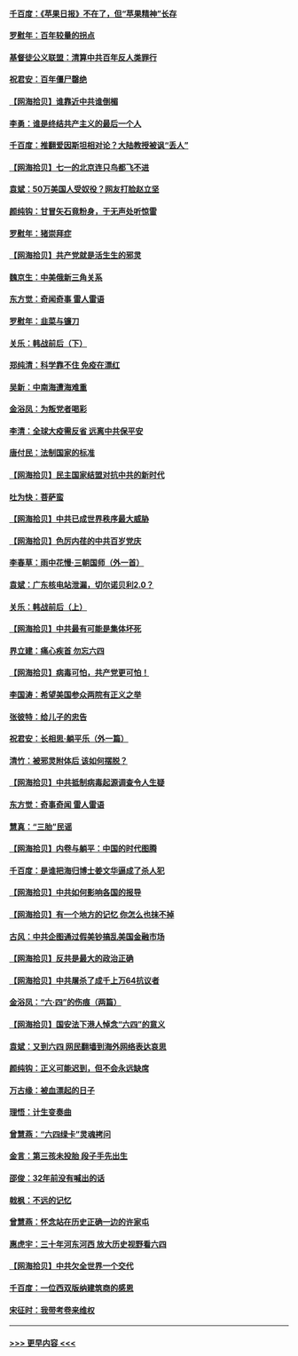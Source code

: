 #### [千百度：《苹果日报》不在了，但“苹果精神”长存](../pages/nsc993/n13046703.md?t=06260202) 
#### [罗慰年：百年较量的拐点](../pages/nsc993/n13046542.md?t=06260202) 
#### [基督徒公义联盟：清算中共百年反人类罪行](../pages/nsc993/n13046499.md?t=06260202) 
#### [祝君安：百年僵尸罄绝](../pages/nsc993/n13045595.md?t=06260202) 
#### [【网海拾贝】谁靠近中共谁倒楣](../pages/nsc993/n13044667.md?t=06260202) 
#### [李勇：谁是终结共产主义的最后一个人](../pages/nsc993/n13044397.md?t=06260202) 
#### [千百度：推翻爱因斯坦相对论？大陆教授被讽“丢人”](../pages/nsc993/n13043908.md?t=06260202) 
#### [【网海拾贝】七一的北京连只鸟都飞不进](../pages/nsc993/n13041377.md?t=06260202) 
#### [袁斌：50万美国人受奴役？网友打脸赵立坚](../pages/nsc993/n13041330.md?t=06260202) 
#### [颜纯钩：甘冒矢石竟粉身，于无声处听惊雷](../pages/nsc993/n13041140.md?t=06260202) 
#### [罗慰年：猪崇拜症](../pages/nsc993/n13041071.md?t=06260202) 
#### [【网海拾贝】共产党就是活生生的邪灵](../pages/nsc993/n13036627.md?t=06260202) 
#### [魏京生：中美俄新三角关系](../pages/nsc993/n13035986.md?t=06260202) 
#### [东方觉：奇闻奇事 雷人雷语](../pages/nsc993/n13035878.md?t=06260202) 
#### [罗慰年：韭菜与镰刀](../pages/nsc993/n13034374.md?t=06260202) 
#### [关乐：韩战前后（下）](../pages/nsc993/n13034113.md?t=06260202) 
#### [郑纯清：科学靠不住 免疫在漂红](../pages/nsc993/n13034093.md?t=06260202) 
#### [吴新：中南海遭海难重](../pages/nsc993/n13034084.md?t=06260202) 
#### [金浴凤：为叛党者喝彩](../pages/nsc993/n13034058.md?t=06260202) 
#### [李清：全球大疫需反省 远离中共保平安](../pages/nsc993/n13033784.md?t=06260202) 
#### [唐付民：法制国家的标准](../pages/nsc993/n13032944.md?t=06260202) 
#### [【网海拾贝】民主国家结盟对抗中共的新时代](../pages/nsc993/n13031717.md?t=06260202) 
#### [吐为快：菩萨蛮](../pages/nsc993/n13030033.md?t=06260202) 
#### [【网海拾贝】中共已成世界秩序最大威胁](../pages/nsc993/n13028138.md?t=06260202) 
#### [【网海拾贝】色厉内荏的中共百岁党庆](../pages/nsc993/n13025582.md?t=06260202) 
#### [李春草：雨中花慢‧三朝国师（外一首）](../pages/nsc993/n13025567.md?t=06260202) 
#### [袁斌：广东核电站泄漏，切尔诺贝利2.0？](../pages/nsc993/n13025475.md?t=06260202) 
#### [关乐：韩战前后（上）](../pages/nsc993/n13025387.md?t=06260202) 
#### [【网海拾贝】中共最有可能是集体坏死](../pages/nsc993/n13023101.md?t=06260202) 
#### [界立建：痛心疾首 勿忘六四](../pages/nsc993/n13022339.md?t=06260202) 
#### [【网海拾贝】病毒可怕，共产党更可怕！](../pages/nsc993/n13020728.md?t=06260202) 
#### [李国涛：希望美国参众两院有正义之举](../pages/nsc993/n13020674.md?t=06260202) 
#### [张彼特：给儿子的忠告](../pages/nsc993/n13018934.md?t=06260202) 
#### [祝君安：长相思‧躺平乐（外一篇）](../pages/nsc993/n13018923.md?t=06260202) 
#### [清竹：被邪灵附体后 该如何摆脱？](../pages/nsc993/n13018877.md?t=06260202) 
#### [【网海拾贝】中共抵制病毒起源调查令人生疑](../pages/nsc993/n13017785.md?t=06260202) 
#### [东方觉：奇事奇闻 雷人雷语](../pages/nsc993/n13017577.md?t=06260202) 
#### [慧真：“三胎”民谣](../pages/nsc993/n13017394.md?t=06260202) 
#### [【网海拾贝】内卷与躺平：中国的时代图腾](../pages/nsc993/n13016128.md?t=06260202) 
#### [千百度：是谁把海归博士姜文华逼成了杀人犯](../pages/nsc993/n13015218.md?t=06260202) 
#### [【网海拾贝】中共如何影响各国的报导](../pages/nsc993/n13012599.md?t=06260202) 
#### [【网海拾贝】有一个地方的记忆 你怎么也抹不掉](../pages/nsc993/n13009802.md?t=06260202) 
#### [古风：中共企图通过假美钞搞乱美国金融市场](../pages/nsc993/n13009626.md?t=06260202) 
#### [【网海拾贝】反共是最大的政治正确](../pages/nsc993/n13007051.md?t=06260202) 
#### [【网海拾贝】中共屠杀了成千上万64抗议者](../pages/nsc993/n13002713.md?t=06260202) 
#### [金浴凤：“六·四”的伤痕（两篇）](../pages/nsc993/n13001719.md?t=06260202) 
#### [【网海拾贝】国安法下港人悼念“六四”的意义](../pages/nsc993/n13001039.md?t=06260202) 
#### [袁斌：又到六四 网民翻墙到海外网络表达哀思](../pages/nsc993/n13000995.md?t=06260202) 
#### [颜纯钩：正义可能迟到，但不会永远缺席](../pages/nsc993/n13000920.md?t=06260202) 
#### [万古缘：被血漂起的日子](../pages/nsc993/n13000914.md?t=06260202) 
#### [理悟：计生变奏曲](../pages/nsc993/n13000414.md?t=06260202) 
#### [曾慧燕：“六四绿卡”灵魂拷问](../pages/nsc993/n13000277.md?t=06260202) 
#### [金言：第三孩未投胎 段子手先出生](../pages/nsc993/n13000215.md?t=06260202) 
#### [邵俊：32年前没有喊出的话](../pages/nsc993/n13000181.md?t=06260202) 
#### [戟枫：不远的记忆](../pages/nsc993/n13000121.md?t=06260202) 
#### [曾慧燕：怀念站在历史正确一边的许家屯](../pages/nsc993/n13000073.md?t=06260202) 
#### [惠虎宇：三十年河东河西 放大历史视野看六四](../pages/nsc993/n13000018.md?t=06260202) 
#### [【网海拾贝】中共欠全世界一个交代](../pages/nsc993/n12998706.md?t=06260202) 
#### [千百度：一位西双版纳建筑商的感恩](../pages/nsc993/n12998487.md?t=06260202) 
#### [宋征时：我带考卷来维权](../pages/nsc993/n12994088.md?t=06260202) 

----
#### [ >>> 更早内容 <<< ](../indexes/nsc993-earlier.md)
